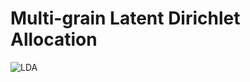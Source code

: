 # Multi-grain Latent Dirichlet Allocation
![LDA](https://raw.githubusercontent.com/yusaku-i/topic_models.jl/master/graphical_models/mglda.png)
